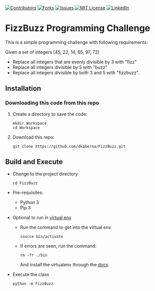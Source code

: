 
<!-- PROJECT SHIELDS -->
<!--
*** I'm using markdown "reference style" links for readability.
*** Reference links are enclosed in brackets [ ] instead of parentheses ( ).
*** See the bottom of this document for the declaration of the reference variables
*** for contributors-url, forks-url, etc. This is an optional, concise syntax you may use.
*** https://www.markdownguide.org/basic-syntax/#reference-style-links
-->
[![Contributors][contributors-shield]][contributors-url]
[![Forks][forks-shield]][forks-url]
[![Issues][issues-shield]][issues-url]
[![MIT License][license-shield]][license-url]
[![LinkedIn][linkedin-shield]][linkedin-url]



# FizzBuzz Programming Challenge

This is a simple programming challenge with following requirements:

Given a set of integers [45, 22, 14, 65, 97, 72]
*  Replace all integers that are evenly divisible by 3 with "fizz"
*  Replace all integers divisible by 5 with "buzz"
*  Replace all integers divisible by both 3 and 5 with "fizzbuzz".


## Installation

### Downloading this code from this repo
1. Create a directory to save the code:
   ```
   mkdir Workspace
   cd Workspace
   ```
2. Download this repo:
   ```
   git clone https://github.com/dkaberna/FizzBuzz.git
   ```

## Build and Execute
* Change to the project directory
  ```
  cd FizzBuzz
  ```

* Pre-requisites: 
  * Python 3
  * Pip 3

* Optional to run in [virtual env](https://docs.python-guide.org/dev/virtualenvs/)
  * Run the command to get into the virtual env
    ```
    source bin/activate
    ```
  * If errors are seen, run the command:
    ```
    rm -fr ./bin
    ```
    And install the virtualenv through the [docs](https://docs.python-guide.org/dev/virtualenvs/) 
  
* Execute the class
  ```
  python -m FizzBuzz
  ```

<!-- MARKDOWN LINKS & IMAGES -->
<!-- https://www.markdownguide.org/basic-syntax/#reference-style-links -->
[contributors-shield]: https://img.shields.io/github/issues/dkaberna/FizzBuzz?style=for-the-badge
[contributors-url]: https://github.com/dkaberna/FizzBuzz/graphs/contributors
[forks-shield]: https://img.shields.io/github/forks/dkaberna/FizzBuzz?style=for-the-badge
[forks-url]: https://github.com/dkaberna/FizzBuzz/network/members
[issues-shield]: https://img.shields.io/github/issues/dkaberna/FizzBuzz?style=for-the-badge
[issues-url]: https://github.com/dkaberna/FizzBuzz/issues
[license-shield]: https://img.shields.io/github/license/dkaberna/FizzBuzz?style=for-the-badge
[license-url]: https://github.com/dkaberna/FizzBuzz/blob/master/LICENSE
[linkedin-shield]: https://img.shields.io/badge/-LinkedIn-black.svg?style=for-the-badge&logo=linkedin&colorB=555
[linkedin-url]: https://www.linkedin.com/in/devon-kaberna-cfa-0a13962/
[product-screenshot]: images/screenshot.png